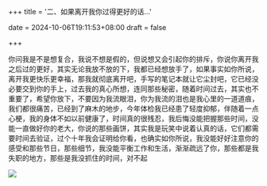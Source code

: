 +++
title = '二、如果离开我你过得更好的话...'

date = 2024-10-06T19:11:53+08:00
draft = false



+++

你问我是不是想复合，我说不想是假的，但说想又会引起你的排斥，你说你离开我之后过的更好，其实无论我放不放的下，我都已经想放手了，如果事实如你所说，离开我更快乐更幸福，那我就彻底离开吧，手写的笔记本就让它尘封吧，它已经没必要交到你的手上，过去我的真心所想，连同那些秘密，随着时间过去，其实也不重要了，希望你放下，不要因为我流眼泪，你为我流的泪也是我心里的一道道痕，我们都很痛苦，已经到了麻木的地步，今年体检我已经患了轻度抑郁，伴随着一点心梗，我的身体不如以前健康了，时间真的很残忍，我后悔没能把握那些时间，没能一直做好你的老大，你说的那些画饼，其实我是玩笑中说着认真的话，它们都需要时间去验证，过个十年我会证明给你看，也确实如你所说，我没能好好注意你的感受和那些节日，那些细节，我没能平衡工作和生活，渐渐疏远了你，那些都是我失职的地方，那些是我没抓住的时间，对不起

![](https://gitee.com/huangzejie/drawing-bed/raw/master/202410061916736.jpeg)

